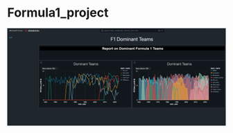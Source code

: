 # Formula1_project

![F1 Dominant Drivers](https://raw.githubusercontent.com/loictiemani/Formula1_project/main/images/F1%20Dominant%20Drivers)

